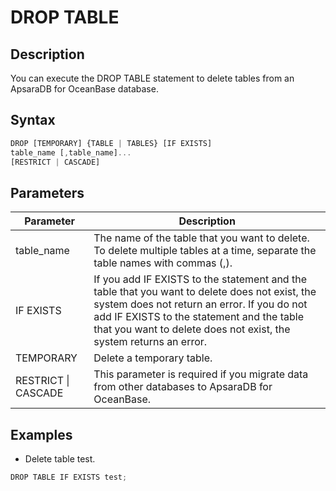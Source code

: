DROP TABLE 
===============================



Description 
--------------------

You can execute the DROP TABLE statement to delete tables from an ApsaraDB for OceanBase database.

Syntax 
---------------

```javascript
DROP [TEMPORARY] {TABLE | TABLES} [IF EXISTS]
table_name [,table_name]...
[RESTRICT | CASCADE]
```



Parameters 
-------------------



|    **Parameter**    |                                                                                                                         **Description**                                                                                                                          |
|---------------------|------------------------------------------------------------------------------------------------------------------------------------------------------------------------------------------------------------------------------------------------------------------|
| table_name          | The name of the table that you want to delete. To delete multiple tables at a time, separate the table names with commas (,).                                                                                                                                    |
| IF EXISTS           | If you add IF EXISTS to the statement and the table that you want to delete does not exist, the system does not return an error. If you do not add IF EXISTS to the statement and the table that you want to delete does not exist, the system returns an error. |
| TEMPORARY           | Delete a temporary table.                                                                                                                                                                                                                                        |
| RESTRICT \| CASCADE | This parameter is required if you migrate data from other databases to ApsaraDB for OceanBase.                                                                                                                                                                   |



Examples 
-----------------

* Delete table test.




```javascript
DROP TABLE IF EXISTS test;
```



